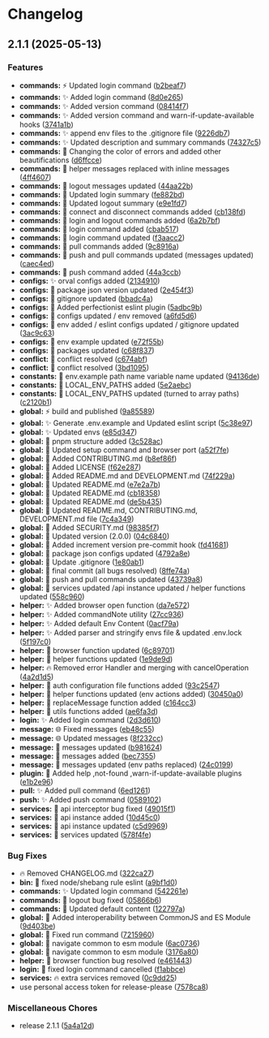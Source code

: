 # Changelog

## 2.1.1 (2025-05-13)


### Features

* **commands:** ⚡️ Updated login command ([b2beaf7](https://github.com/Gitoq/gitoq/commit/b2beaf7e2092d448fdcfcbf00b90d1a3cdc64237))
* **commands:** ✨ Added login command ([8d0e265](https://github.com/Gitoq/gitoq/commit/8d0e26551a0704ba4379464a618fdcf10f2e9d49))
* **commands:** ✨ Added version command ([08414f7](https://github.com/Gitoq/gitoq/commit/08414f7aabdd7d666562bc340591ae99e32b81a5))
* **commands:** ✨ Added version command and warn-if-update-available hooks ([3741a1b](https://github.com/Gitoq/gitoq/commit/3741a1b2bfe21207ec8a73efd22c9e431698ed80))
* **commands:** ✨ append env files to the .gitignore file ([9226db7](https://github.com/Gitoq/gitoq/commit/9226db740707d9967a9dd44d41c97f19a13c139c))
* **commands:** ✨ Updated description and summary commands ([74327c5](https://github.com/Gitoq/gitoq/commit/74327c5b7da994cf8e3efb3c50956a3e43495c99))
* **commands:** 🎨 Changing the color of errors and added other beautifications ([d6ffcce](https://github.com/Gitoq/gitoq/commit/d6ffccefc3fb9006b3500b3114b49d8447039d55))
* **commands:** 🎨 helper messages replaced with inline messages ([4ff4607](https://github.com/Gitoq/gitoq/commit/4ff4607dba293ccfd5e487c5c816b5112342d8bf))
* **commands:** 🎨 logout messages updated ([44aa22b](https://github.com/Gitoq/gitoq/commit/44aa22bdf73109653eb3c167357cf24b94813e99))
* **commands:** 📝 Updated login summary ([fe882bd](https://github.com/Gitoq/gitoq/commit/fe882bd949e1739a6b23d334808ca8d572548171))
* **commands:** 📝 Updated logout summary ([e9e1fd7](https://github.com/Gitoq/gitoq/commit/e9e1fd7e578c728384e17bb2b041d5aa31d6d554))
* **commands:** 🔧 connect and disconnect commands added ([cb138fd](https://github.com/Gitoq/gitoq/commit/cb138fd3ae4d87f274d9f3e0fa293b25e053b1e1))
* **commands:** 🔧 login and logout commands added ([6a2b7bf](https://github.com/Gitoq/gitoq/commit/6a2b7bf4533bed66eed1d26cc5d3fe21166db56a))
* **commands:** 🔧 login command added ([cbab517](https://github.com/Gitoq/gitoq/commit/cbab517729d815fde048c19ba87aae94926c01fd))
* **commands:** 🔧 login command updated ([f3aacc2](https://github.com/Gitoq/gitoq/commit/f3aacc2df2cf557ed3d019ffa7104e40280c285c))
* **commands:** 🔧 pull commands added ([9c8916a](https://github.com/Gitoq/gitoq/commit/9c8916aefd9b36fee337491642f65e7dbb158c22))
* **commands:** 🔧 push and pull commands updated (messages updated) ([caec4ed](https://github.com/Gitoq/gitoq/commit/caec4ed6d5483e8ecd9e9c432552e202ef462798))
* **commands:** 🔧 push command added ([44a3ccb](https://github.com/Gitoq/gitoq/commit/44a3ccbd6c9733db5f00a1af6b453bdefc40b140))
* **configs:** ✨ orval configs added ([2134910](https://github.com/Gitoq/gitoq/commit/2134910eae963f3a3983d6a034e06c93c1df1437))
* **configs:** 🎨 package json version updated ([2e454f3](https://github.com/Gitoq/gitoq/commit/2e454f310c17b334ba2992bdf577ac7d54a53306))
* **configs:** 🐛 gitignore updated ([bbadc4a](https://github.com/Gitoq/gitoq/commit/bbadc4a875e66bacea83f7b8887ea51d04829111))
* **configs:** 🔧 Added perfectionist eslint plugin ([5adbc9b](https://github.com/Gitoq/gitoq/commit/5adbc9b7e338c2ed2e5455dac12ba5faea88c83a))
* **configs:** 🔧 configs updated / env removed ([a6fd5d6](https://github.com/Gitoq/gitoq/commit/a6fd5d680889e0c8faca0c5994a24581207ed33c))
* **configs:** 🔧 env added / eslint configs updated / gitignore updated ([3ac9c63](https://github.com/Gitoq/gitoq/commit/3ac9c637db91c8042f3310f6552ea3221bf8612d))
* **configs:** 🔧 env example updated ([e72f55b](https://github.com/Gitoq/gitoq/commit/e72f55b27867048007572b445b2c8c44758f324c))
* **configs:** 🔧 packages updated ([c68f837](https://github.com/Gitoq/gitoq/commit/c68f83755fa1ef6efb933791b7ab8bbe9981844b))
* **conflict:** 🎨 conflict resolved ([c674abf](https://github.com/Gitoq/gitoq/commit/c674abf5262c7b06a339c28300dfa4ddffb5850a))
* **conflict:** 🔧 conflict resolved ([3bd1095](https://github.com/Gitoq/gitoq/commit/3bd109580cae73781fbc768641e4ffa13e571c07))
* **constants:** 🎨 env.example path name variable name updated ([94136de](https://github.com/Gitoq/gitoq/commit/94136dee5093e0bac3bbfae36e2f88d4f823f66a))
* **constants:** 🔧 LOCAL_ENV_PATHS added ([5e2aebc](https://github.com/Gitoq/gitoq/commit/5e2aebc9a83c4913ba272f095a7600a2926d9b70))
* **constants:** 🔧 LOCAL_ENV_PATHS updated (turned to array paths) ([c2120b1](https://github.com/Gitoq/gitoq/commit/c2120b14ca22fc6d381202f41960469801a179d5))
* **global:** ⚡️ build and published ([9a85589](https://github.com/Gitoq/gitoq/commit/9a85589647d71cba4d17803a7fb00cd218f4bd4c))
* **global:** ✨ Generate .env.example and Updated eslint script ([5c38e97](https://github.com/Gitoq/gitoq/commit/5c38e971c3693bc62929a297360d654933fe1a1c))
* **global:** ✨ Updated envs ([e85d347](https://github.com/Gitoq/gitoq/commit/e85d347316ab7c63aa29c3aecac6903e3b35725e))
* **global:** 🎨 pnpm structure added ([3c528ac](https://github.com/Gitoq/gitoq/commit/3c528ac7824461816d591cdbb0bea5fb0d5c6ed4))
* **global:** 🎨 Updated setup command and browser port ([a52f7fe](https://github.com/Gitoq/gitoq/commit/a52f7fed428018494f7ce38a7151bd17445c0735))
* **global:** 👥 Added CONTRIBUTING.md ([b8ef86f](https://github.com/Gitoq/gitoq/commit/b8ef86f6b1cb1a41cf3eece374c08406722d0fc8))
* **global:** 📄 Added LICENSE ([f62e287](https://github.com/Gitoq/gitoq/commit/f62e2876a38cfac382bc54d75f609a74bb12e0c6))
* **global:** 📝 Added README.md and DEVELOPMENT.md ([74f229a](https://github.com/Gitoq/gitoq/commit/74f229ad405a42e5a981b19e52da5968e31a023a))
* **global:** 📝 Updated README.md ([e7e2a7b](https://github.com/Gitoq/gitoq/commit/e7e2a7beb48fbe3e251904d39259a665310c4f8a))
* **global:** 📝 Updated README.md ([cb18358](https://github.com/Gitoq/gitoq/commit/cb18358ddaecb1f455835c35e07ca365da178906))
* **global:** 📝 Updated README.md ([de5b435](https://github.com/Gitoq/gitoq/commit/de5b43572ff52ce894802d56aaa9bd9ed152f2d7))
* **global:** 📝 Updated README.md, CONTRIBUTING.md, DEVELOPMENT.md file ([7c4a349](https://github.com/Gitoq/gitoq/commit/7c4a349727992e71ca22480751938876b1282eb1))
* **global:** 🔐 Added SECURITY.md ([98385f7](https://github.com/Gitoq/gitoq/commit/98385f7569cb27c0ebb1f9e302ffd2d6dbbedb27))
* **global:** 🔖 Updated version (2.0.0) ([04c6840](https://github.com/Gitoq/gitoq/commit/04c6840bd9f56db89da3d74e5206511eb15f30c7))
* **global:** 🔧 Added increment version pre-commit hook ([fd41681](https://github.com/Gitoq/gitoq/commit/fd41681901bb88e1bb802aa81fb5bb6411578f45))
* **global:** 🔧 package json configs updated ([4792a8e](https://github.com/Gitoq/gitoq/commit/4792a8e7eff14f935747f02725072f9045b04db6))
* **global:** 🔧 Update .gitignore ([1e80ab1](https://github.com/Gitoq/gitoq/commit/1e80ab16dab14488369ce98512bc3e233dc5b2ff))
* **global:** 🥚 final commit (all bugs resolved) ([8ffe74a](https://github.com/Gitoq/gitoq/commit/8ffe74a2704f759a0755cafa8cade01a4ad1411a))
* **global:** 🥚 push and pull commands updated ([43739a8](https://github.com/Gitoq/gitoq/commit/43739a8475df8720dea09b361028ce4a0fe709fe))
* **global:** 🥚 services updated /api instance updated / helper functions updated ([558c960](https://github.com/Gitoq/gitoq/commit/558c960a8c434c2b835f0254de6f5f13a80f01fb))
* **helper:** ✨ Added browser open function ([da7e572](https://github.com/Gitoq/gitoq/commit/da7e57240b0f57ead46a3ff93bfaeecbc7fb7000))
* **helper:** ✨ Added commandNote utility ([27cc936](https://github.com/Gitoq/gitoq/commit/27cc936bbc9fcd3ffb57af8b1114476f66f5e11b))
* **helper:** ✨ Added default Env Content ([0acf79a](https://github.com/Gitoq/gitoq/commit/0acf79a26b54d90e63267fd3cdc3478385fe6cbf))
* **helper:** ✨ Added parser and stringify envs file & updated .env.lock ([5f197c0](https://github.com/Gitoq/gitoq/commit/5f197c047a879488411f0e530c3837a387dd2eaf))
* **helper:** 🎨 browser function updated ([6c89701](https://github.com/Gitoq/gitoq/commit/6c897010b5509f90f8824e8455ab9794e925db8e))
* **helper:** 🎨 helper functions updated ([1e9de9d](https://github.com/Gitoq/gitoq/commit/1e9de9d736db846947861646e4b12bd941068321))
* **helper:** 🔥 Removed error Handler and merging with cancelOperation ([4a2d1d5](https://github.com/Gitoq/gitoq/commit/4a2d1d5dbb8618a35253fe891de21dde18ba44ac))
* **helper:** 🔧 auth configuration file functions added ([93c2547](https://github.com/Gitoq/gitoq/commit/93c25471c63a6e9ee4afe7c067d3066e7ab06a49))
* **helper:** 🔧 helper functions updated (env actions added) ([30450a0](https://github.com/Gitoq/gitoq/commit/30450a0ce34fe8c41b49b36bacdebecc35fd563f))
* **helper:** 🔧 replaceMessage function added ([c164cc3](https://github.com/Gitoq/gitoq/commit/c164cc3cd20f1e948e5e427bf340e4986eba6088))
* **helper:** 🔧 utils functions added ([ae6fa3d](https://github.com/Gitoq/gitoq/commit/ae6fa3d24247ee1a4b335d2698ba8c5147080080))
* **login:** ✨ Added login command ([2d3d610](https://github.com/Gitoq/gitoq/commit/2d3d610980c5ef40bacf8c2cb372f6eba4d6f026))
* **message:** 🌐 Fixed messages ([eb48c55](https://github.com/Gitoq/gitoq/commit/eb48c558300ca7c707647c67306b1436f6075ef2))
* **message:** 🌐 Updated messages ([8f232cc](https://github.com/Gitoq/gitoq/commit/8f232ccf3a5e8ae01e234ac24f39306e2cd4d269))
* **message:** 🐛 messages updated ([b981624](https://github.com/Gitoq/gitoq/commit/b9816248fc210acca7239466bdefa9b539e035d2))
* **message:** 🔧 messages added ([bec7355](https://github.com/Gitoq/gitoq/commit/bec73550f17c46bce71e05aceebbbcb45b5e9578))
* **message:** 🔧 messages updated (env paths replaced) ([24c0199](https://github.com/Gitoq/gitoq/commit/24c0199a68e818c41dccc6e1f37fb53ab7aa7ab5))
* **plugin:** 🚸 Added help ,not-found ,warn-if-update-available plugins ([e1b2e96](https://github.com/Gitoq/gitoq/commit/e1b2e9607ca4bd74c31958edec8827ba53ba2c22))
* **pull:** ✨ Added pull command ([6ed1261](https://github.com/Gitoq/gitoq/commit/6ed1261b7bb2c1dcb9228f93cc473373292fa1e5))
* **push:** ✨ Added push command ([0589102](https://github.com/Gitoq/gitoq/commit/058910211884cff9c0c1e968d6ff8751a395ec7b))
* **services:** 🐛 api interceptor bug fixed ([49015f1](https://github.com/Gitoq/gitoq/commit/49015f165427e5ef67e6f0ead7a6a2370c5adc2f))
* **services:** 🔧 api instance added ([10d45c0](https://github.com/Gitoq/gitoq/commit/10d45c06545f63ed2d3640d1b4dfd59e8fd33ac5))
* **services:** 🔧 api instance updated ([c5d9969](https://github.com/Gitoq/gitoq/commit/c5d9969e91345e1259565fdab9f54f8008747ff2))
* **services:** 🔧 services updated ([578f4fe](https://github.com/Gitoq/gitoq/commit/578f4feca462a9fd1c9f298dbce4b3317b3cc180))


### Bug Fixes

* 🔥 Removed CHANGELOG.md ([322ca27](https://github.com/Gitoq/gitoq/commit/322ca27fed0654d9cb8d103e1db718ef25e9130f))
* **bin:** 🐛 fixed node/shebang rule eslint ([a9bf1d0](https://github.com/Gitoq/gitoq/commit/a9bf1d076ea570dd17a03c8c6a0f4646859cec90))
* **commands:** ✨ Updated login command ([542261e](https://github.com/Gitoq/gitoq/commit/542261e43ab5edbdac5c0aa5a119ad0bd02c023a))
* **commands:** 🐛 logout bug fixed ([05866b6](https://github.com/Gitoq/gitoq/commit/05866b6303dd42ce881a0f76a6efe4b35281bfbd))
* **commands:** 🐛 Updated default content ([122797a](https://github.com/Gitoq/gitoq/commit/122797a824ffc7f1514553991bd430da909f78c8))
* **global:** 🐛 Added interoperability between CommonJS and ES Module ([9d403be](https://github.com/Gitoq/gitoq/commit/9d403be7771cc5b426e87615868143d3002514cf))
* **global:** 🐛 Fixed run command ([7215960](https://github.com/Gitoq/gitoq/commit/7215960cc4f2ac35cb0c57069f1d2335f0660e58))
* **global:** 🐛 navigate common to esm module ([6ac0736](https://github.com/Gitoq/gitoq/commit/6ac07368325146063b958f015d4759bacf72a181))
* **global:** 🐛 navigate common to esm module ([3176a80](https://github.com/Gitoq/gitoq/commit/3176a8093f075c20aa054ddb66739c1f4979e1ed))
* **helper:** 🐛 browser function bug resolved ([e461443](https://github.com/Gitoq/gitoq/commit/e461443b854abb5f21a2d5f710ef996a00a96a32))
* **login:** 🐛 fixed login command cancelled ([f1abbce](https://github.com/Gitoq/gitoq/commit/f1abbce1d8ee9e853e3b3e3fc0246460607caaf7))
* **services:** 🔥 extra services removed ([0c9dd25](https://github.com/Gitoq/gitoq/commit/0c9dd253d8de4e9cf06354fdb1c8b0b8e56520be))
* use personal access token for release-please ([7578ca8](https://github.com/Gitoq/gitoq/commit/7578ca8ab8b78b9c62391ad359ccd19d8f29e771))


### Miscellaneous Chores

* release 2.1.1 ([5a4a12d](https://github.com/Gitoq/gitoq/commit/5a4a12d586279db392bf5b8d92a4f43a7e93af7f))
